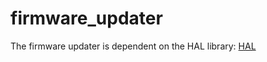 # firmware_updater
The firmware updater is dependent on the HAL library: [HAL](https://github.com/aralce/HAL_for_platformio)
